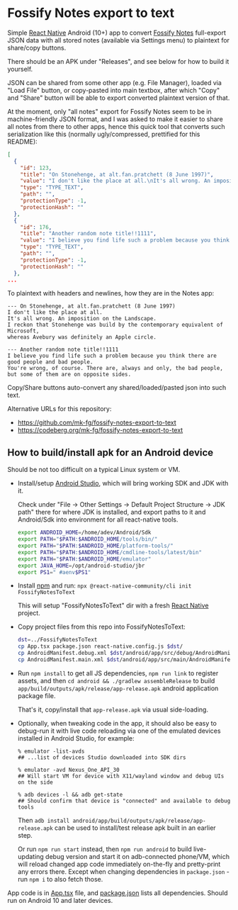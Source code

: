 # Fossify Notes export to text

Simple [React Native] Android (10+) app to convert [Fossify Notes] full-export JSON data
with all stored notes (available via Settings menu) to plaintext for share/copy buttons.

There should be an APK under "Releases", and see below for how to build it yourself.

JSON can be shared from some other app (e.g. File Manager),
loaded via "Load File" button, or copy-pasted into main textbox,
after which "Copy" and "Share" button will be able to export converted
plaintext version of that.

At the moment, only "all notes" export for Fossify Notes seem to be in
machine-friendly JSON format, and I was asked to make it easier to share all
notes from there to other apps, hence this quick tool that converts such
serialization like this (normally ugly/compressed, prettified for this README):

``` json
[
  {
    "id": 123,
    "title": "On Stonehenge, at alt.fan.pratchett (8 June 1997)",
    "value": "I don't like the place at all.\nIt's all wrong. An imposition on the Landscape.\nI reckon that Stonehenge was build by the contemporary equivalent of Microsoft,\nwhereas Avebury was definitely an Apple circle.",
    "type": "TYPE_TEXT",
    "path": "",
    "protectionType": -1,
    "protectionHash": ""
  },
  {
    "id": 176,
    "title": "Another random note title!!1111",
    "value": "I believe you find life such a problem because you think there are good people and bad people.\nYou're wrong, of course. There are, always and only, the bad people, but some of them are on opposite sides.",
    "type": "TYPE_TEXT",
    "path": "",
    "protectionType": -1,
    "protectionHash": ""
  },
...
```

To plaintext with headers and newlines, how they are in the Notes app:

```
--- On Stonehenge, at alt.fan.pratchett (8 June 1997)
I don't like the place at all.
It's all wrong. An imposition on the Landscape.
I reckon that Stonehenge was build by the contemporary equivalent of Microsoft,
whereas Avebury was definitely an Apple circle.

--- Another random note title!!1111
I believe you find life such a problem because you think there are good people and bad people.
You're wrong, of course. There are, always and only, the bad people, but some of them are on opposite sides.
```

Copy/Share buttons auto-convert any shared/loaded/pasted json into such text.

[React Native]: https://reactnative.dev/
[Fossify Notes]: https://github.com/FossifyOrg/Notes

Alternative URLs for this repository:

- <https://github.com/mk-fg/fossify-notes-export-to-text>
- <https://codeberg.org/mk-fg/fossify-notes-export-to-text>


## How to build/install apk for an Android device

Should be not too difficult on a typical Linux system or VM.

- Install/setup [Android Studio], which will bring working SDK and JDK with it.

    Check under "File -> Other Settings -> Default Project Structure -> JDK path"
    there for where JDK is installed, and export paths to it and Android/Sdk into
    environment for all react-native tools.

    ``` sh
    export ANDROID_HOME=/home/adev/Android/Sdk
    export PATH="$PATH:$ANDROID_HOME/tools/bin/"
    export PATH="$PATH:$ANDROID_HOME/platform-tools/"
    export PATH="$PATH:$ANDROID_HOME/cmdline-tools/latest/bin"
    export PATH="$PATH:$ANDROID_HOME/emulator"
    export JAVA_HOME=/opt/android-studio/jbr
    export PS1=" #aenv$PS1"
    ```

- Install [npm] and run: `npx @react-native-community/cli init FossifyNotesToText`

    This will setup "FossifyNotesToText" dir with a fresh [React Native] project.

- Copy project files from this repo into FossifyNotesToText:

    ``` sh
    dst=../FossifyNotesToText
    cp App.tsx package.json react-native.config.js $dst/
    cp AndroidManifest.debug.xml $dst/android/app/src/debug/AndroidManifest.xml
    cp AndroidManifest.main.xml $dst/android/app/src/main/AndroidManifest.xml
    ```

- Run `npm install` to get all JS dependencies, `npm run link` to register assets,
  and then `cd android && ./gradlew assembleRelease` to build
  `app/build/outputs/apk/release/app-release.apk` android application package file.

  That's it, copy/install that `app-release.apk` via usual side-loading.

- Optionally, when tweaking code in the app, it should also be easy to debug-run it
  with live code reloading via one of the emulated devices installed in Android Studio,
  for example:

  ``` console
  % emulator -list-avds
  ## ...list of devices Studio downloaded into SDK dirs

  % emulator -avd Nexus_One_API_30
  ## Will start VM for device with X11/wayland window and debug UIs on the side

  % adb devices -l && adb get-state
  ## Should confirm that device is "connected" and available to debug tools
  ```

  Then `adb install android/app/build/outputs/apk/release/app-release.apk`
  can be used to install/test release apk built in an earlier step.

  Or run `npm run start` instead, then `npm run android` to build live-updating
  debug version and start it on adb-connected phone/VM, which will reload
  changed app code immediately on-the-fly and pretty-print any errors there.
  Except when changing dependencies in `package.json` - run `npm i` to also fetch those.

App code is in [App.tsx] file, and [package.json] lists all dependencies.
Should run on Android 10 and later devices.

[Android Studio]: https://developer.android.com/studio
[npm]: https://www.npmjs.com/
[App.tsx]: App.tsx
[package.json]: package.json
